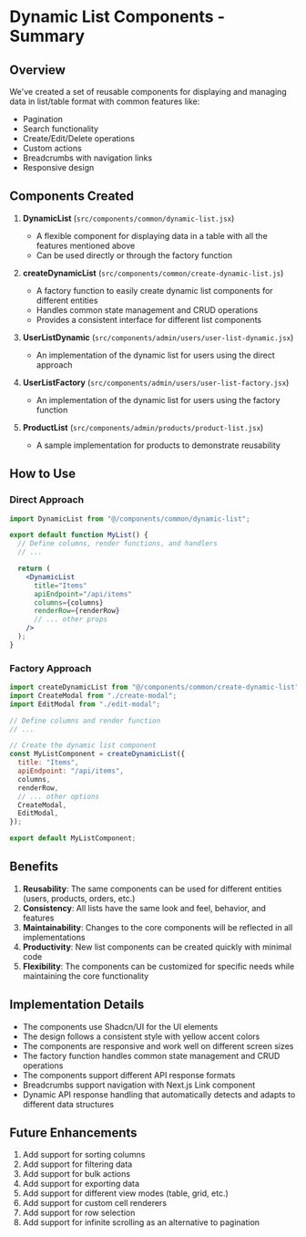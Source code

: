# Dynamic List Components - Summary

## Overview

We've created a set of reusable components for displaying and managing data in list/table format with common features like:

- Pagination
- Search functionality
- Create/Edit/Delete operations
- Custom actions
- Breadcrumbs with navigation links
- Responsive design

## Components Created

1. **DynamicList** (`src/components/common/dynamic-list.jsx`)
   - A flexible component for displaying data in a table with all the features mentioned above
   - Can be used directly or through the factory function

2. **createDynamicList** (`src/components/common/create-dynamic-list.js`)
   - A factory function to easily create dynamic list components for different entities
   - Handles common state management and CRUD operations
   - Provides a consistent interface for different list components

3. **UserListDynamic** (`src/components/admin/users/user-list-dynamic.jsx`)
   - An implementation of the dynamic list for users using the direct approach

4. **UserListFactory** (`src/components/admin/users/user-list-factory.jsx`)
   - An implementation of the dynamic list for users using the factory function

5. **ProductList** (`src/components/admin/products/product-list.jsx`)
   - A sample implementation for products to demonstrate reusability

## How to Use

### Direct Approach

```jsx
import DynamicList from "@/components/common/dynamic-list";

export default function MyList() {
  // Define columns, render functions, and handlers
  // ...

  return (
    <DynamicList
      title="Items"
      apiEndpoint="/api/items"
      columns={columns}
      renderRow={renderRow}
      // ... other props
    />
  );
}
```

### Factory Approach

```jsx
import createDynamicList from "@/components/common/create-dynamic-list";
import CreateModal from "./create-modal";
import EditModal from "./edit-modal";

// Define columns and render function
// ...

// Create the dynamic list component
const MyListComponent = createDynamicList({
  title: "Items",
  apiEndpoint: "/api/items",
  columns,
  renderRow,
  // ... other options
  CreateModal,
  EditModal,
});

export default MyListComponent;
```

## Benefits

1. **Reusability**: The same components can be used for different entities (users, products, orders, etc.)
2. **Consistency**: All lists have the same look and feel, behavior, and features
3. **Maintainability**: Changes to the core components will be reflected in all implementations
4. **Productivity**: New list components can be created quickly with minimal code
5. **Flexibility**: The components can be customized for specific needs while maintaining the core functionality

## Implementation Details

- The components use Shadcn/UI for the UI elements
- The design follows a consistent style with yellow accent colors
- The components are responsive and work well on different screen sizes
- The factory function handles common state management and CRUD operations
- The components support different API response formats
- Breadcrumbs support navigation with Next.js Link component
- Dynamic API response handling that automatically detects and adapts to different data structures

## Future Enhancements

1. Add support for sorting columns
2. Add support for filtering data
3. Add support for bulk actions
4. Add support for exporting data
5. Add support for different view modes (table, grid, etc.)
6. Add support for custom cell renderers
7. Add support for row selection
8. Add support for infinite scrolling as an alternative to pagination 